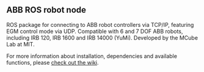 ## ABB ROS robot node
ROS package for connecting to ABB robot controllers via TCP/IP, featuring EGM control mode via UDP. Compatible with 6 and 7 DOF ABB robots, including IRB 120, IRB 1600 and IRB 14000 (YuMi). Developed by the MCube Lab at MIT.

For more information about installation, dependencies and available functions, please [check out the wiki](https://github.com/mcubelab/abb_robotnode/wiki).
